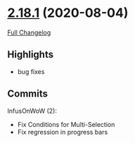# [2.18.1](https://github.com/WeakAuras/WeakAuras2/tree/2.18.1) (2020-08-04)

[Full Changelog](https://github.com/WeakAuras/WeakAuras2/compare/2.18.0...2.18.1)

## Highlights

 - bug fixes 

## Commits

InfusOnWoW (2):

- Fix Conditions for Multi-Selection
- Fix regression in progress bars


